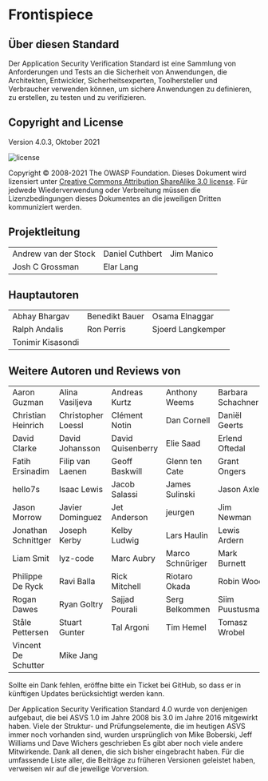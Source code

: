 # Frontispiece

## Über diesen Standard

Der Application Security Verification Standard ist eine Sammlung von Anforderungen und Tests an die Sicherheit von Anwendungen, die Architekten, Entwickler, Sicherheitsexperten, Toolhersteller und Verbraucher verwenden können, um sichere Anwendungen zu definieren, zu erstellen, zu testen und zu verifizieren.

## Copyright and License

Version 4.0.3, Oktober 2021

![license](../images/license.png)

Copyright © 2008-2021 The OWASP Foundation. Dieses Dokument wird lizensiert unter [Creative Commons Attribution ShareAlike 3.0 license](https://creativecommons.org/licenses/by-sa/3.0/). Für jedwede Wiederverwendung oder Verbreitung müssen die Lizenzbedingungen dieses Dokumentes an die jeweiligen Dritten kommuniziert werden.

## Projektleitung

|                      	|                 	|            	|
|----------------------	|-----------------	|------------	|
| Andrew van der Stock 	| Daniel Cuthbert 	| Jim Manico 	|
| Josh C Grossman      	| Elar Lang     	|            	|

## Hauptautoren

|                	|                	|                   	|
|----------------	|----------------	|-------------------	|
| Abhay Bhargav  	| Benedikt Bauer 	| Osama Elnaggar    	|
| Ralph Andalis 	| Ron Perris     	| Sjoerd Langkemper 	|
| Tonimir Kisasondi |               	|                   	|

## Weitere Autoren und Reviews von

|                     |                    |                   |                  |                   |
| ------------------- | ------------------ | ----------------- | ---------------- | ----------------- |
| Aaron Guzman        | Alina Vasiljeva    | Andreas Kurtz     | Anthony Weems    | Barbara Schachner |
| Christian Heinrich  | Christopher Loessl | Clément Notin     | Dan Cornell      | Daniël Geerts     |
| David Clarke        | David Johansson    | David Quisenberry | Elie Saad        | Erlend Oftedal    |
| Fatih Ersinadim     | Filip van Laenen   | Geoff Baskwill    | Glenn ten Cate   | Grant Ongers      |
| hello7s             | Isaac Lewis        | Jacob Salassi     | James Sulinski   | Jason Axley       |
| Jason Morrow        | Javier Dominguez   | Jet Anderson      | jeurgen          | Jim Newman        |
| Jonathan Schnittger | Joseph Kerby       | Kelby Ludwig      | Lars Haulin      | Lewis Ardern      |
| Liam Smit           | lyz-code           | Marc Aubry        | Marco Schnüriger | Mark Burnett      |
| Philippe De Ryck    | Ravi Balla         | Rick Mitchell     | Riotaro Okada    | Robin Wood        |
| Rogan Dawes         | Ryan Goltry        | Sajjad Pourali    | Serg Belkommen   | Siim Puustusmaa   |
| Ståle Pettersen     | Stuart Gunter      | Tal Argoni        | Tim Hemel        | Tomasz Wrobel     |
| Vincent De Schutter | Mike Jang          |                   |                  |                   |

Sollte ein Dank fehlen, eröffne bitte ein Ticket bei GitHub, so dass er in künftigen Updates berücksichtigt werden kann. 

Der Application Security Verification Standard 4.0 wurde von denjenigen aufgebaut, die bei ASVS 1.0 im Jahre 2008 bis 3.0 im Jahre 2016 mitgewirkt haben. Viele der Struktur- und Prüfungselemente, die im heutigen ASVS immer noch vorhanden sind, wurden ursprünglich von Mike Boberski, Jeff Williams und Dave Wichers geschrieben Es gibt aber noch viele andere Mitwirkende. Dank all denen, die sich bisher eingebracht haben. Für die umfassende Liste aller, die Beiträge zu früheren Versionen geleistet haben, verweisen wir auf die jeweilige Vorversion.
